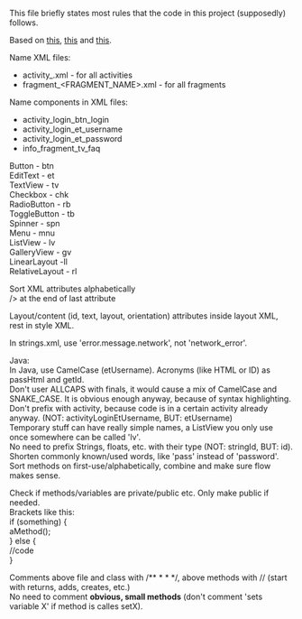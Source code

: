 This file briefly states most rules that the code in this project (supposedly)
 follows.

Based on [this](http://source.android.com/source/code-style.html#follow-field-naming-conventions),
 [this](https://github.com/futurice/android-best-practices) and
 [this](http://stackoverflow.com/questions/12870537/android-naming-convention).  

Name XML files:

- activity_<ACTIVITY NAME>.xml - for all activities
- fragment_<FRAGMENT_NAME>.xml - for all fragments


Name components in XML files:

- activity_login_btn_login
- activity_login_et_username
- activity_login_et_password
- info_fragment_tv_faq

Button - btn  
EditText - et  
TextView - tv  
Checkbox - chk  
RadioButton - rb  
ToggleButton - tb  
Spinner - spn  
Menu - mnu  
ListView - lv  
GalleryView - gv  
LinearLayout -ll  
RelativeLayout - rl  


Sort XML attributes alphabetically  
/> at the end of last attribute  

Layout/content (id, text, layout, orientation) attributes inside layout XML,
 rest in style XML.  

In strings.xml, use 'error.message.network', not 'network_error'.  

Java:  
In Java, use CamelCase (etUsername). Acronyms (like HTML or ID) as passHtml and
 getId.  
Don't user ALLCAPS with finals, it would cause a mix of CamelCase and
 SNAKE_CASE. It is obvious enough anyway, because of syntax highlighting.  
Don't prefix with activity, because code is in a certain activity already
 anyway. (NOT: activityLoginEtUsername, BUT: etUsername)  
Temporary stuff can have really simple names, a ListView you only use once
 somewhere can be called 'lv'.  
No need to prefix Strings, floats, etc. with their type (NOT: stringId,
 BUT: id).  
Shorten commonly known/used words, like 'pass' instead of 'password'.  
Sort methods on first-use/alphabetically, combine and make sure flow makes
 sense.  

Check if methods/variables are private/public etc. Only make public if needed.  
Brackets like this:  
if (something) {  
    aMethod();  
} else {  
    //code  
}  

Comments above file and class with /\*\* \* \* \*/, above methods with // (start
 with returns, adds, creates, etc.)  
No need to comment **obvious, small methods** (don't comment 'sets variable X'
 if method is calles setX).  